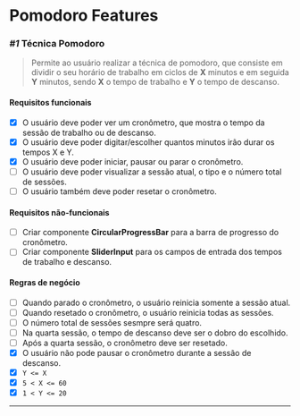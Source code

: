# Pomodoro Features

### _#1_ Técnica Pomodoro

> Permite ao usuário realizar a técnica de pomodoro, que consiste em dividir o seu horário de trabalho em ciclos de **X** minutos e em seguida **Y** minutos, sendo **X** o tempo de trabalho e **Y** o tempo de descanso.

#### Requisitos funcionais

- [x] O usuário deve poder ver um cronômetro, que mostra o tempo da sessão de trabalho ou de descanso.
- [x] O usuário deve poder digitar/escolher quantos minutos irão durar os tempos X e Y.
- [x] O usuário deve poder iniciar, pausar ou parar o cronômetro.
- [ ] O usuário deve poder visualizar a sessão atual, o tipo e o número total de sessões.
- [ ] O usuário também deve poder resetar o cronômetro.

#### Requisitos não-funcionais
- [ ] Criar componente **CircularProgressBar** para a barra de progresso do cronômetro.
- [ ] Criar componente **SliderInput** para os campos de entrada dos tempos de trabalho e descanso.

#### Regras de negócio
- [ ] Quando parado o cronômetro, o usuário reinicia somente a sessão atual.
- [ ] Quando resetado o cronômetro, o usuário reinicia todas as sessões.
- [ ] O número total de sessões sesmpre será quatro.
- [ ] Na quarta sessão, o tempo de descanso deve ser o dobro do escolhido.
- [ ] Após a quarta sessão, o cronômetro deve ser resetado.
- [x] O usuário não pode pausar o cronômetro durante a sessão de descanso.
- [x] `Y <= X`
- [x] `5 < X <= 60`
- [x] `1 < Y <= 20`

---
